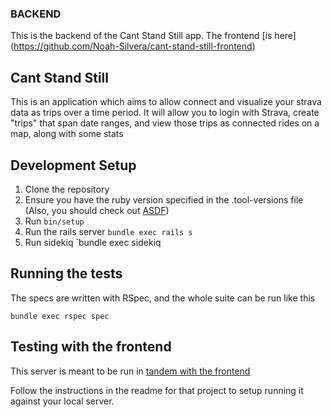 ### BACKEND

This is the backend of the Cant Stand Still app.
The frontend [is here] (https://github.com/Noah-Silvera/cant-stand-still-frontend)

## Cant Stand Still

This is an application which aims to allow connect and visualize your strava data as trips over a time period. It will allow you to login with Strava, create "trips" that span date ranges, and view those trips as connected rides on a map, along with some stats

## Development Setup

1. Clone the repository
1. Ensure you have the ruby version specified in the .tool-versions file (Also, you should check out [ASDF](https://github.com/asdf-vm/asdf))
3. Run `bin/setup`
4. Run the rails server `bundle exec rails s`
5. Run sidekiq `bundle exec sidekiq

## Running the tests

The specs are written with RSpec, and the whole suite can be run like this

`bundle exec rspec spec`

## Testing with the frontend

This server is meant to be run in [tandem with the frontend](https://github.com/Noah-Silvera/cant-stand-still-frontend)

Follow the instructions in the readme for that project to setup running it against your local server.
